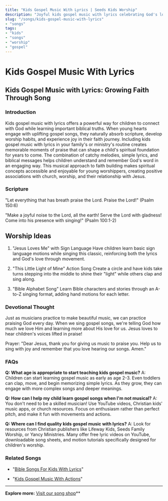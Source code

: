 ```yaml
---
title: "Kids Gospel Music With Lyrics | Seeds Kids Worship"
description: "Joyful kids gospel music with lyrics celebrating God's love and grace. Gospel worship resources for children and ministry."
slug: "/songs/kids-gospel-music-with-lyrics"
- "songs"
tags:
- "kids"
- "songs"
- "worship"
- "gospel"
---
```


# Kids Gospel Music With Lyrics

## Kids Gospel Music with Lyrics: Growing Faith Through Song

### Introduction
Kids gospel music with lyrics offers a powerful way for children to connect with God while learning important biblical truths. When young hearts engage with uplifting gospel songs, they naturally absorb scripture, develop worship habits, and experience joy in their faith journey. Including kids gospel music with lyrics in your family's or ministry's routine creates memorable moments of praise that can shape a child's spiritual foundation for years to come. The combination of catchy melodies, simple lyrics, and biblical messages helps children understand and remember God's word in an engaging way. This musical approach to faith building makes spiritual concepts accessible and enjoyable for young worshippers, creating positive associations with church, worship, and their relationship with Jesus.

### Scripture
"Let everything that has breath praise the Lord. Praise the Lord!" (Psalm 150:6)

"Make a joyful noise to the Lord, all the earth! Serve the Lord with gladness! Come into his presence with singing!" (Psalm 100:1-2)

## Worship Ideas
1. "Jesus Loves Me" with Sign Language
Have children learn basic sign language motions while singing this classic, reinforcing both the lyrics and God's love through movement.

2. "This Little Light of Mine" Action Song
Create a circle and have kids take turns stepping into the middle to shine their "light" while others clap and sing along.

3. "Bible Alphabet Song"
Learn Bible characters and stories through an A-to-Z singing format, adding hand motions for each letter.

### Devotional Thought
Just as musicians practice to make beautiful music, we can practice praising God every day. When we sing gospel songs, we're telling God how much we love Him and learning more about His love for us. Jesus loves to hear children's voices lifted in praise!

Prayer: "Dear Jesus, thank you for giving us music to praise you. Help us to sing with joy and remember that you love hearing our songs. Amen."

### FAQs

**Q: What age is appropriate to start teaching kids gospel music?**
A: Children can start learning gospel music as early as age 2-3. Even toddlers can clap, move, and begin memorizing simple lyrics. As they grow, they can engage with more complex songs and deeper meanings.

**Q: How can I help my child learn gospel songs when I'm not musical?**
A: You don't need to be a skilled musician! Use YouTube videos, Christian kids' music apps, or church resources. Focus on enthusiasm rather than perfect pitch, and make it fun with movements and actions.

**Q: Where can I find quality kids gospel music with lyrics?**
A: Look for resources from Christian publishers like Lifeway Kids, Seeds Family Worship, or Yancy Ministries. Many offer free lyric videos on YouTube, downloadable song sheets, and motion tutorials specifically designed for children's worship.

### Related Songs

- "[Bible Songs For Kids With Lyrics](/songs/bible-songs-for-kids-with-lyrics/)"

- "[Kids Gospel Music With Actions](/songs/kids-gospel-music-with-actions/)"

---

**Explore more:** [Visit our song shop](https://seedskidsworship.com/shop)**

<!-- Schema Markup -->
<script type="application/ld+json">
{
  "@context": "https://schema.org",
  "@type": "MusicRecording",
  "name": "Kids Gospel Music With Lyrics",
  "byArtist": {
    "@type": "MusicGroup",
    "name": "Seeds Kids Worship"
  },
  "isFamilyFriendly": true,
  "url": "https://seedskidsworship.com/songs/kids-gospel-music-with-lyrics/"
}
</script>
